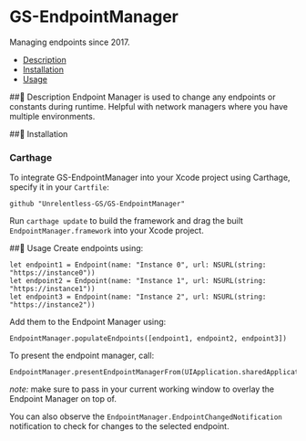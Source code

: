# GS-EndpointManager
Managing endpoints since 2017.


- [Description](#-description)
- [Installation](#-installation)
- [Usage](#-usage)

##📃 Description
Endpoint Manager is used to change any endpoints or constants during runtime.
Helpful with network managers where you have multiple environments.

##💾 Installation

### Carthage

To integrate GS-EndpointManager into your Xcode project using Carthage, specify it in your `Cartfile`:

```
github "Unrelentless-GS/GS-EndpointManager"
```

Run `carthage update` to build the framework and drag the built `EndpointManager.framework` into your Xcode project.

##🦄 Usage
Create endpoints using:
```
let endpoint1 = Endpoint(name: "Instance 0", url: NSURL(string: "https://instance0"))
let endpoint2 = Endpoint(name: "Instance 1", url: NSURL(string: "https://instance1"))
let endpoint3 = Endpoint(name: "Instance 2", url: NSURL(string: "https://instance2"))
```

Add them to the Endpoint Manager using:
```
EndpointManager.populateEndpoints([endpoint1, endpoint2, endpoint3])
```

To present the endpoint manager, call:
```
EndpointManager.presentEndpointManagerFrom(UIApplication.sharedApplication().keyWindow)
```
_note:_ make sure to pass in your current working window to overlay the Endpoint Manager on top of.


You can also observe the `EndpointManager.EndpointChangedNotification` notification to check for changes to the selected endpoint.
